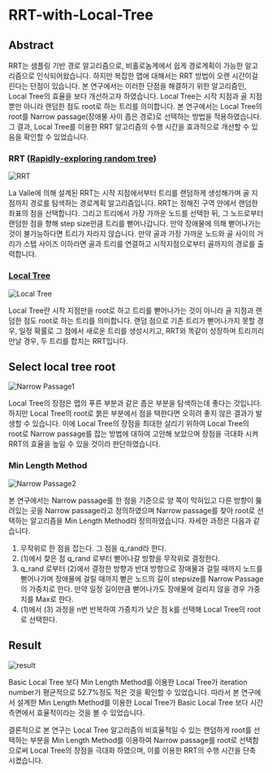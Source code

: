 # RRT-with-Local-Tree

## Abstract
RRT는 샘플링 기반 경로 알고리즘으로, 비홀로놈계에서 쉽게 경로계획이 가능한 알고리즘으로 인식되어왔습니다. 하지만 복잡한 맵에 대해서는 RRT 방법이 오랜 시간이걸린다는 단점이 있습니다. 본 연구에서는 이러한 단점을 해결하기 위한 알고리즘인, Local Tree의 효율을 보다 개선하고자 하였습니다. Local Tree는 시작 지점과 골 지점뿐만 아니라 랜덤한 점도 root로 하는 트리를 의미합니다. 본 연구에서는 Local Tree의 root를 Narrow passage(장애물 사이 좁은 경로)로 선택하는 방법을 적용하였습니다. 그 결과, Local Tree를 이용한 RRT 알고리즘의 수행 시간을 효과적으로 개선할 수 있음을 확인할 수 있었습니다.

### RRT ([Rapidly-exploring random tree](https://en.wikipedia.org/wiki/Rapidly-exploring_random_tree))
![RRT](https://user-images.githubusercontent.com/62214506/79302933-9bf27900-7f28-11ea-94fd-8c5c5cf19af7.png)

La Valle에 의해 설계된 RRT는 시작 지점에서부터 트리를 랜덤하게 생성해가며 골 지점까지 경로를 탐색하는 경로계획 알고리즘입니다. RRT는 정해진 구역 안에서 랜덤한 좌표의 점을 선택합니다. 그리고 트리에서 가장 가까운 노드를 선택한 뒤, 그 노드로부터 랜덤한 점을 향해 step size만큼 트리를 뻗어나갑니다. 만약 장애물에 의해 뻗어나가는 것이 불가능하다면 트리가 자라지 않습니다. 만약 골과 가장 가까운 노드와 골 사이의 거리가 스텝 사이즈 이하라면 골과 트리를 연결하고 시작지점으로부터 골까지의 경로를 출력합니다.

### [Local Tree](https://ieeexplore.ieee.org/document/1308756)
![Local Tree](https://user-images.githubusercontent.com/62214506/79307329-b11fd580-7f31-11ea-8529-d1c0b8eae598.png)

Local Tree란 시작 지점만을 root로 하고 트리를 뻗어나가는 것이 아니라 골 지점과 랜덤한 점도 root로 하는 트리를 의미합니다. 랜덤 점으로 기존 트리가 뻗어나가지 못할 경우, 일정 확률로 그 점에서 새로운 트리를 생성시키고, RRT와 똑같이 성장하며 트리끼리 만날 경우, 두 트리를 합치는 RRT입니다.

## Select local tree root
![Narrow Passage1](https://user-images.githubusercontent.com/62214506/79307335-b2e99900-7f31-11ea-9e1f-21df6c9845de.png)

Local Tree의 장점은 맵의 푸른 부분과 같은 좁은 부분을 탐색하는데 좋다는 것입니다. 하지만 Local Tree의 root로 붉은 부분에서 점을 택한다면 오히려 좋지 않은 결과가 발생할 수 있습니다. 이에 Local Tree의 장점을 최대한 살리기 위하여 Local Tree의 root로 Narrow passage를 잡는 방법에 대하여 고안해 보았으며 장점을 극대화 시켜 RRT의 효율을 높일 수 있을 것이라 판단하였습니다. 

### Min Length Method
![Narrow Passage2](https://user-images.githubusercontent.com/62214506/79307337-b2e99900-7f31-11ea-8894-6b8177ab8c6d.png)

본 연구에서는 Narrow passage를 한 점을 기준으로 양 쪽이 막혀있고 다른 방향이 뚫려있는 곳을 Narrow passage라고 정의하였으며 Narrow passage를 찾아 root로 선택하는 알고리즘을 Min Length Method라 정의하였습니다. 자세한 과정은 다음과 같습니다.

  1. 무작위로 한 점을 잡는다. 그 점을 q_rand라 한다.
  2. (1)에서 찾은 점 q_rand 로부터 뻗어나갈 방향을 무작위로 결정한다.
  3. q_rand 로부터 (2)에서 결정한 방향과 반대 방향으로 장애물과 걸릴 때까지 노드를 뻗어나가며 장애물에 걸릴 때까지 뻗은 노드의 길이 stepsize를 Narrow Passage의 가중치로 한다. 만약 일정 길이만큼 뻗어나가도 장애물에 걸리지 않을 경우 가중치를 Max로 한다.
  4. (1)에서 (3) 과정을 n번 반복하여 가중치가 낮은 점 k를 선택해 Local Tree의 root로 선택한다.

## Result
![result](https://user-images.githubusercontent.com/62214506/79308506-aebe7b00-7f33-11ea-8936-e3ede81c731b.png)

Basic Local Tree 보다 Min Length Method를 이용한 Local Tree가 iteration number가 평균적으로 52.7%정도 적은 것을 확인할 수 있었습니다. 따라서 본 연구에서 설계한 Min Length Method를 이용한 Local Tree가 Basic Local Tree 보다 시간 측면에서 효율적이라는 것을 볼 수 있었습니다.

결론적으로 본 연구는 Local Tree 알고리즘의 비효율적일 수 있는 랜덤하게 root를 선택하는 부분을 Min Length Method를 이용하여 Narrow passage를 root로 선택함으로써 Local Tree의 장점을 극대화 하였으며, 이를 이용한 RRT의 수행 시간을 단축 시켰습니다. 

